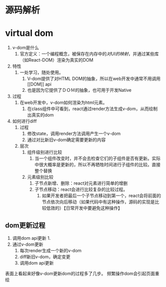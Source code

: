 # 源码解析

# virtual dom
1. v-dom是什么
	1. 官方定义：一个编程概念，被保存在内存中的*对UI的映射*，并通过某些库（如React-DOM）渲染为真实的DOM
2. 特性
	1. 一处学习，随处使用。
		1. V-dom提供了对HTML DOM的抽象，所以在web开发中通常不用调用[[DOM]] api
		2. 也是因为它提供了ＤＯＭ的抽象，也可用于开发Native
3. 过程
	1. 在web开发中，v-dom如何渲染为html元素。
		1. 在class组件中可看到，react通过render方法生成v-dom，从而绘制出真实的dom
4. 如何进行diff
	1. 过程
		1. 修改state，调用render方法调用产生一个v-dom
		2. 通过对比新旧v-dom确定需要更新的内容
	2. 层次
		1. 组件级别进行比较
			1. 当一个组件改变时，并不会去检查它们的子组件是否有更新。实际中很大概率是更新的，所以不再牺牲时间进行子组件的比较。直接整个替换
		2. 元素级别比较
			1. 子节点新增、删除：react对元素进行简单的增删
			2. 子节点移动：react会进行比较复杂的比较过程。
				1. 如果开发者把最后一个子节点移动到第一个，react会将前面的节点依次向后移动（如果代码中有这种操作，源码的实现是比较低效的）【日常开发中要避免这种操作】

## dom更新过程
1. 调用dom api更新
	1. 
2. 通过v-dom更新
	1. 每次render生成一个新的v-dom
	2. diff新旧v-dom，确定变更
	3. 调用dom api更新

表面上看起来好像v-dom更新dom的过程多了几步。
频繁操作dom会引起页面重绘